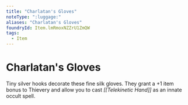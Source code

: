 ```yaml
---
title: "Charlatan's Gloves"
noteType: ":luggage:"
aliases: "Charlatan's Gloves"
foundryId: Item.lmRmoxNZZrU1ZmQW
tags:
  - Item
---
```


# Charlatan's Gloves

Tiny silver hooks decorate these fine silk gloves. They grant a +1 item bonus to Thievery and allow you to cast _[[Telekinetic Hand]]_ as an innate occult spell.

